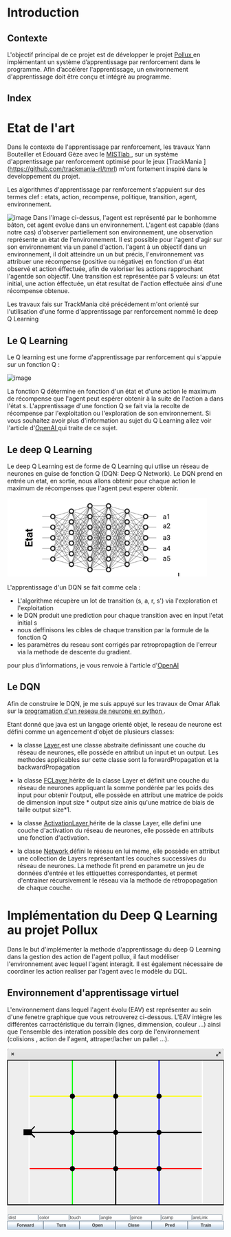 # Introduction
## Contexte
L'objectif principal de ce projet est de développer le projet [Pollux ](https://github.com/DjoserKhemSimeu/Pollux-Project/wiki) en implémentant un système d’apprentissage par renforcement dans le programme. Afin d’accélérer l'apprentissage, un environnement d'apprentissage doit être conçu et intégré au programme.

## Index

# Etat de l'art

Dans le contexte de l'apprentissage par renforcement, les travaux Yann Bouteiller et Edouard Gèze avec le [MISTlab ](https://mistlab.ca/), sur un système d'apprentissage par renforcement optimisé pour le jeux [TrackMania ] (https://github.com/trackmania-rl/tmrl) m'ont fortement inspiré dans le developpement du projet.

Les algorithmes d'apprentissage par renforcement s'appuient sur des termes clef : etats, action, recompense, politique, transition, agent, environnement.

![image](https://github.com/trackmania-rl/tmrl/raw/master/readme/img/mrp.png)
Dans l'image ci-dessus, l'agent est représenté par le bonhomme bâton, cet agent evolue dans un environnement. L'agent est capable (dans notre cas) d'observer partiellement son environnement, une observation représente un ètat de l'environnement. Il est possible pour l'agent d'agir sur son environnement  via un panel d'action. l'agent à un objectif dans un environnement, il doit atteindre un un but précis, l'environnement vas attribuer une récompense (positive ou négative) en fonction d'un état observé et action éffectuée, afin de valoriser les actions rapprochant l'agentde son objectif.
Une transition est représentée par 5 valeurs: un état initial, une action éffectuée, un état resultat de l'action effectuée ainsi d'une récompense obtenue.

Les travaux fais sur TrackMania cité précédement m'ont orienté sur l'utilisation d'une forme d'apprentissage par renforcement nommé le deep Q Learning


## Le Q Learning

Le Q learning est une forme d'apprentissage par renforcement qui s'appuie  sur un fonction Q : 

![image](https://github.com/DjoserKhemSimeu/Projet-RL-Pollux/blob/main/Capture%20d'%C3%A9cran%20du%202023-02-23%2015.47.23.png)

La fonction Q détermine en fonction d'un état et d'une action le maximum de récompense que l'agent peut espérer obtenir à la suite de l'action a dans l'état s. L'apprentissage d'une fonction Q se fait via la recolte de récompense par l'exploitation ou l'exploration de son environnement. Si vous souhaitez avoir plus d'information au sujet du Q Learning allez voir l'article d'[OpenAI ](https://spinningup.openai.com/en/latest/spinningup/rl_intro.html)  qui traite de ce sujet.

## Le deep Q Learning

Le deep Q Learning est de forme de Q Learning qui utlise un réseau de neurones en guise de fonction Q (DQN: Deep Q Network). Le DQN prend en entrée un etat, en sortie, nous allons obtenir pour chaque action le maximum de récompenses que l'agent peut esperer obtenir.

![image](https://github.com/DjoserKhemSimeu/Projet-RL-Pollux/blob/main/DQN.png)

L'apprentissage d'un DQN se fait comme cela :
- L'algorithme récupère un lot de transition (s, a, r, s') via l'exploration et l'exploitation
- le DQN produit une prediction pour chaque transition avec en input l'etat initial s 
- nous deffinisons les cibles de chaque transition par la formule de la fonction Q
- les paramètres du reseau sont corrigés par retropropagtion de l'erreur via la methode de descente du gradient. 

pour plus d'informations, je vous renvoie à l'article d'[OpenAI ](https://spinningup.openai.com/en/latest/algorithms/ddpg.html#pseudocode) 

## Le DQN

Afin de construire le DQN, je me suis appuyé sur les travaux de Omar Aflak sur la [programation d'un reseau de neurone en python ](https://medium.com/france-school-of-ai/math%C3%A9matiques-des-r%C3%A9seaux-de-neurones-code-python-613d8e83541).

Etant donné que java est un langage orienté objet, le reseau de neurone est défini comme un agencement d'objet de plusieurs classes:

- la classe [Layer ](https://github.com/DjoserKhemSimeu/Projet-RL-Pollux/blob/main/ProjetS6/src/Code/NeuralNetwork/Layer.java)est une classe abstraite definissant une couche du réseau de neurones, elle possède en attribut un input et un output. Les methodes applicables sur cette classe sont la forwardPropagation et la backwardPropagation

- la classe [FCLayer ](https://github.com/DjoserKhemSimeu/Projet-RL-Pollux/blob/main/ProjetS6/src/Code/NeuralNetwork/FCLayer.java)hérite de la classe Layer et définit une couche du réseau de neurones appliquant la somme pondérée par les poids des input pour obtenir l'output, elle possède en attribut une matrice de poids de dimension input size * output size  ainis qu'une matrice de biais de taille output size*1.

- la classe [ActivationLayer ](https://github.com/DjoserKhemSimeu/Projet-RL-Pollux/blob/main/ProjetS6/src/Code/NeuralNetwork/ActivationLayer.java)hérite de la classe Layer, elle defini une couche d'activation du réseau de neurones, elle possède en attributs une fonction d'activation.

- la classe [Network ](https://github.com/DjoserKhemSimeu/Projet-RL-Pollux/blob/main/ProjetS6/src/Code/NeuralNetwork/Network.java) défini le réseau en lui meme, elle possède en attribut une collection de Layers représentant les couches successives du réseau de neurones. La methode fit prend en parametre un jeu de données d'entrée et les ettiquettes correspondantes, et permet d'entrainer récursivement le réseau  via la methode de rétropopagation de chaque couche.
# Implémentation du Deep Q Learning au projet Pollux

Dans le but d'implémenter la methode d'apprentissage  du deep Q Learning dans la gestion des action de l'agent pollux, il faut modéliser l'environnement avec lequel l'agent interagit. Il est également nécessaire de coordiner les action realiser par l'agent avec le modèle du DQL.

## Environnement d'apprentissage virtuel

L'environnement dans lequel l'agent évolu (EAV) est représenter au sein d'une fenetre graphique que vous retrouverez ci-dessous. L'EAV intègre les différentes carractéristique du terrain (lignes, dimmension, couleur ...) ainsi que l'ensemble des interation possible des corp de l'environnement (colisions  , action de l'agent, attraper/lacher un pallet ...).

![image](https://github.com/DjoserKhemSimeu/Projet-RL-Pollux/blob/main/Espace.png)

